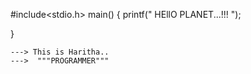   #include<stdio.h>
   main()
   {
     printf("   HEllO PLANET...!!!  ");
    
   }
    
    ---> This is Haritha..
    --->  """PROGRAMMER"""
   
          
